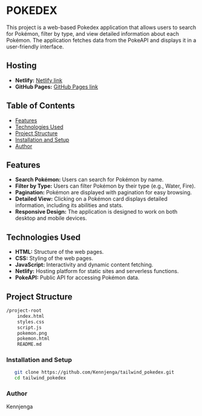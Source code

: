 # POKEDEX

This project is a web-based Pokedex application that allows users to search for Pokémon, filter by type, and view detailed information about each Pokémon.
The application fetches data from the PokeAPI and displays it in a user-friendly interface.

## Hosting

- **Netlify:** [Netlify link](https://tailpoke.netlify.app)
- **GitHub Pages:** [GitHub Pages link](https://kennjenga.github.io/tailwind_pokedex/)

## Table of Contents

- [Features](#features)
- [Technologies Used](#technologies-used)
- [Project Structure](#project-structure)
- [Installation and Setup](#installation-and-setup)
- [Author](#author)

## Features

- **Search Pokémon:** Users can search for Pokémon by name.
- **Filter by Type:** Users can filter Pokémon by their type (e.g., Water, Fire).
- **Pagination:** Pokémon are displayed with pagination for easy browsing.
- **Detailed View:** Clicking on a Pokémon card displays detailed information, including its abilities and stats.
- **Responsive Design:** The application is designed to work on both desktop and mobile devices.

## Technologies Used

- **HTML:** Structure of the web pages.
- **CSS:** Styling of the web pages.
- **JavaScript:** Interactivity and dynamic content fetching.
- **Netlify:** Hosting platform for static sites and serverless functions.
- **PokeAPI:** Public API for accessing Pokémon data.

## Project Structure

```bash
/project-root
    index.html
    styles.css
    script.js
    pokemon.png
    pokemon.html
    README.md
```

### Installation and Setup
```sh
   git clone https://github.com/Kennjenga/tailwind_pokedex.git  
   cd tailwind_pokedex
```
### Author
Kennjenga
